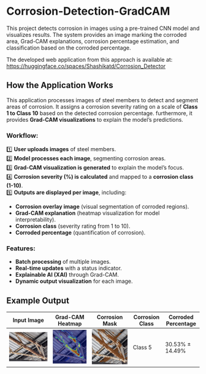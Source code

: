 # Corrosion-Detection-GradCAM
This project detects corrosion in images using a pre-trained CNN model and visualizes results. The system provides an image marking the corroded area, Grad-CAM explanations, corrosion percentage estimation, and classification based on the corroded percentage.

The developed web application from this approach is available at: https://huggingface.co/spaces/Shashikatd/Corrosion_Detector

## How the Application Works

This application processes images of steel members to detect and segment areas of corrosion. It assigns a corrosion severity rating on a scale of **Class 1 to Class 10** based on the detected corrosion percentage. furthermore, it provides **Grad-CAM visualizations** to explain the model’s predictions.

### Workflow:
1️⃣ **User uploads images** of steel members.  
2️⃣ **Model processes each image**, segmenting corrosion areas.  
3️⃣ **Grad-CAM visualization is generated** to explain the model’s focus.  
4️⃣ **Corrosion severity (%) is calculated** and mapped to a **corrosion class (1-10)**.  
5️⃣ **Outputs are displayed per image**, including:
   - **Corrosion overlay image** (visual segmentation of corroded regions).  
   - **Grad-CAM explanation** (heatmap visualization for model interpretability).  
   - **Corrosion class** (severity rating from 1 to 10).  
   - **Corroded percentage** (quantification of corrosion).  

### Features:
- **Batch processing** of multiple images.  
- **Real-time updates** with a status indicator.  
- **Explainable AI (XAI)** through Grad-CAM.  
- **Dynamic output visualization** for each image.  


## Example Output
| Input Image | Grad-CAM Heatmap | Corrosion Mask | Corrosion Class | Corroded Percentage |
|-------------|-----------------|----------------|-----------------|-------------------|
| ![Input](https://github.com/janavodnirmalj/Corrosion-Detection-GradCAM/blob/main/Image1.png)| ![Grad-CAM](https://github.com/janavodnirmalj/Corrosion-Detection-GradCAM/blob/main/Image1_GC.png) | ![Mask](https://github.com/janavodnirmalj/Corrosion-Detection-GradCAM/blob/main/Image1_OL.png) | Class 5 | 30.53% ± 14.49% |

